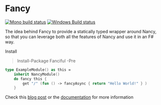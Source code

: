 # Fancy

[![Mono build status](https://travis-ci.org/simonhdickson/Fancy.svg)](https://travis-ci.org/simonhdickson/Fancy)
[![Windows Build status](https://ci.appveyor.com/api/projects/status/j2906bvf4rp6cxgj?svg=true)](https://ci.appveyor.com/project/simonhdickson/fancy)

The idea behind Fancy to provide a statically typed wrapper around Nancy, so that you can leverage both all the features of Nancy and use it in an F# way.

Install
>Install-Package Fanciful -Pre

```fsharp
type ExampleModule() as this = 
    inherit NancyModule()
    do fancy this {
        get "/" (fun () -> fancyAsync { return "Hello World!" } )
    }
```

Check this [blog post](http://simonhdickson.github.io/) or the [documentation](http://simonhdickson.github.io/Fancy/) for more information
